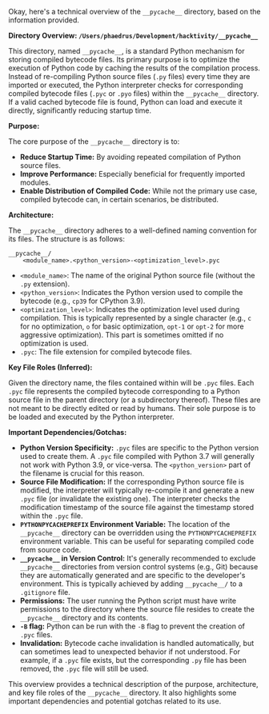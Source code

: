Okay, here's a technical overview of the `__pycache__` directory, based on the information provided.

**Directory Overview: `/Users/phaedrus/Development/hacktivity/__pycache__`**

This directory, named `__pycache__`, is a standard Python mechanism for storing compiled bytecode files. Its primary purpose is to optimize the execution of Python code by caching the results of the compilation process. Instead of re-compiling Python source files (`.py` files) every time they are imported or executed, the Python interpreter checks for corresponding compiled bytecode files (`.pyc` or `.pyo` files) within the `__pycache__` directory. If a valid cached bytecode file is found, Python can load and execute it directly, significantly reducing startup time.

**Purpose:**

The core purpose of the `__pycache__` directory is to:

*   **Reduce Startup Time:** By avoiding repeated compilation of Python source files.
*   **Improve Performance:**  Especially beneficial for frequently imported modules.
*   **Enable Distribution of Compiled Code:**  While not the primary use case, compiled bytecode can, in certain scenarios, be distributed.

**Architecture:**

The `__pycache__` directory adheres to a well-defined naming convention for its files.  The structure is as follows:

```
__pycache__/
    <module_name>.<python_version>-<optimization_level>.pyc
```

*   `<module_name>`: The name of the original Python source file (without the `.py` extension).
*   `<python_version>`:  Indicates the Python version used to compile the bytecode (e.g., `cp39` for CPython 3.9).
*   `<optimization_level>`:  Indicates the optimization level used during compilation.  This is typically represented by a single character (e.g., `c` for no optimization, `o` for basic optimization, `opt-1` or `opt-2` for more aggressive optimization).  This part is sometimes omitted if no optimization is used.
*   `.pyc`: The file extension for compiled bytecode files.

**Key File Roles (Inferred):**

Given the directory name, the files contained within will be `.pyc` files.  Each `.pyc` file represents the compiled bytecode corresponding to a Python source file in the parent directory (or a subdirectory thereof).  These files are not meant to be directly edited or read by humans.  Their sole purpose is to be loaded and executed by the Python interpreter.

**Important Dependencies/Gotchas:**

*   **Python Version Specificity:**  `.pyc` files are specific to the Python version used to create them.  A `.pyc` file compiled with Python 3.7 will generally not work with Python 3.9, or vice-versa.  The `<python_version>` part of the filename is crucial for this reason.
*   **Source File Modification:** If the corresponding Python source file is modified, the interpreter will typically re-compile it and generate a new `.pyc` file (or invalidate the existing one).  The interpreter checks the modification timestamp of the source file against the timestamp stored within the `.pyc` file.
*   **`PYTHONPYCACHEPREFIX` Environment Variable:**  The location of the `__pycache__` directory can be overridden using the `PYTHONPYCACHEPREFIX` environment variable.  This can be useful for separating compiled code from source code.
*   **`__pycache__` in Version Control:**  It's generally recommended to exclude `__pycache__` directories from version control systems (e.g., Git) because they are automatically generated and are specific to the developer's environment.  This is typically achieved by adding `__pycache__/` to a `.gitignore` file.
*   **Permissions:**  The user running the Python script must have write permissions to the directory where the source file resides to create the `__pycache__` directory and its contents.
*   **`-B` flag:** Python can be run with the `-B` flag to prevent the creation of `.pyc` files.
*   **Invalidation:** Bytecode cache invalidation is handled automatically, but can sometimes lead to unexpected behavior if not understood. For example, if a `.pyc` file exists, but the corresponding `.py` file has been removed, the `.pyc` file will still be used.

This overview provides a technical description of the purpose, architecture, and key file roles of the `__pycache__` directory. It also highlights some important dependencies and potential gotchas related to its use.
